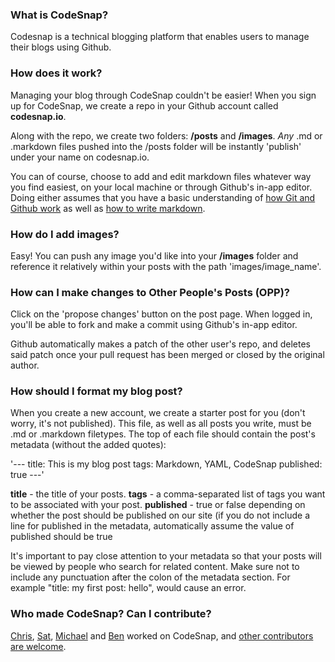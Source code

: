 ### What is CodeSnap?

Codesnap is a technical blogging platform that enables users to manage their blogs using Github.

### How does it work?

Managing your blog through CodeSnap couldn't be easier! When you sign up for CodeSnap, we create a repo in your Github account called **codesnap.io**.

Along with the repo, we create two folders: **/posts** and **/images**. *Any* .md or .markdown files pushed into the /posts folder will be instantly 'publish' under your name on codesnap.io.

You can of course, choose to add and edit markdown files whatever way you find easiest, on your local machine or through Github's in-app editor. Doing either assumes that you have a basic understanding of [how Git and Github work](https://help.github.com/) as well as [how to write markdown](https://daringfireball.net/projects/markdown/basics).


### How do I add images?

Easy! You can push any image you'd like into your **/images** folder and reference it relatively within your posts with the path 'images/image_name'.


### How can I make changes to Other People's Posts (OPP)?

Click on the 'propose changes' button on the post page. When logged in, you'll be able to fork and make a commit using Github's in-app editor.

Github automatically makes a patch of the other user's repo, and deletes said patch once your pull request has been merged or closed by the original author.


### How should I format my blog post?

When you create a new account, we create a starter post for you (don't worry, it's not published).  This file, as well as all posts you write, must be .md or .markdown filetypes.  The top of each file should contain the post's metadata (without the added quotes):

'---
title: This is my blog post
tags: Markdown, YAML, CodeSnap
published: true
---'

**title** - the title of your posts.
**tags** - a comma-separated list of tags you want to be associated with your post.
**published** - true or false depending on whether the post should be published on our site (if you do not include a line for published in the metadata, automatically assume the value of published should be true

It's important to pay close attention to your metadata so that your posts will be viewed by people who search for related content. Make sure not to include  any punctuation after the colon of the metadata section. For example "title: my first post: hello", would cause an error.

### Who made CodeSnap? Can I contribute?

[Chris](https://github.com/kidmillions), [Sat](https://github.com/smkhalsa), [Michael](https://github.com/m-arnold) and [Ben](https://github.com/bdstein33) worked on CodeSnap, and [other contributors are welcome](https://github.com/codesnap-io/codesnap).
